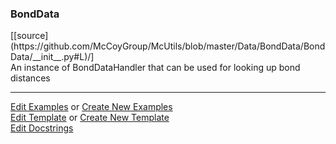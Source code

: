 ### <a id="McUtils.Data.BondData.BondData">BondData</a> 
<div class="docs-source-link" markdown="1">
[[source](https://github.com/McCoyGroup/McUtils/blob/master/Data/BondData/BondData/__init__.py#L)/]
</div>
An instance of BondDataHandler that can be used for looking up bond distances



___

[Edit Examples](https://github.com/McCoyGroup/McUtils/edit/master/ci/examples/McUtils/Data/BondData/BondData.md) or 
[Create New Examples](https://github.com/McCoyGroup/McUtils/new/master/?filename=ci/examples/McUtils/Data/BondData/BondData.md) <br/>
[Edit Template](https://github.com/McCoyGroup/McUtils/edit/master/ci/docs/McUtils/Data/BondData/BondData.md) or 
[Create New Template](https://github.com/McCoyGroup/McUtils/new/master/?filename=ci/docs/templates/McUtils/Data/BondData/BondData.md) <br/>
[Edit Docstrings](https://github.com/McCoyGroup/McUtils/edit/master/Data/BondData/BondData/__init__.py#L?message=Update%20Docs)

